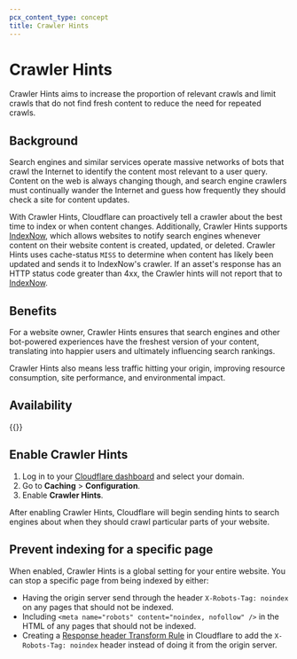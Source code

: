 ```yaml
---
pcx_content_type: concept
title: Crawler Hints
---
```


# Crawler Hints

Crawler Hints aims to increase the proportion of relevant crawls and limit crawls that do not find fresh content to reduce the need for repeated crawls.

## Background

Search engines and similar services operate massive networks of bots that crawl the Internet to identify the content most relevant to a user query. Content on the web is always changing though, and search engine crawlers must continually wander the Internet and guess how frequently they should check a site for content updates.

With Crawler Hints, Cloudflare can proactively tell a crawler about the best time to index or when content changes. Additionally, Crawler Hints supports [IndexNow](https://www.indexnow.org/), which allows websites to notify search engines whenever content on their website content is created, updated, or deleted. Crawler Hints uses cache-status `MISS` to determine when content has likely been updated and sends it to IndexNow's crawler. If an asset's response has an HTTP status code greater than 4xx, the Crawler hints will not report that to [IndexNow](https://www.indexnow.org/).

## Benefits

For a website owner, Crawler Hints ensures that search engines and other bot-powered experiences have the freshest version of your content, translating into happier users and ultimately influencing search rankings. 

Crawler Hints also means less traffic hitting your origin, improving resource consumption, site performance, and environmental impact.

## Availability

{{<feature-table id="cache.crawler_hints">}}

## Enable Crawler Hints

1.  Log in to your [Cloudflare dashboard](https://dash.cloudflare.com) and select your domain.
2.  Go to **Caching** > **Configuration**.
3.  Enable **Crawler Hints**.

After enabling Crawler Hints, Cloudflare will begin sending hints to search engines about when they should crawl particular parts of your website.

## Prevent indexing for a specific page

When enabled, Crawler Hints is a global setting for your entire website. You can stop a specific page from being indexed by either:

* Having the origin server send through the header `X-Robots-Tag: noindex` on any pages that should not be indexed.
* Including `<meta name="robots" content="noindex, nofollow" />` in the HTML of any pages that should not be indexed.
* Creating a [Response header Transform Rule](/rules/transform/response-header-modification/) in Cloudflare to add the `X-Robots-Tag: noindex` header instead of doing it from the origin server.
